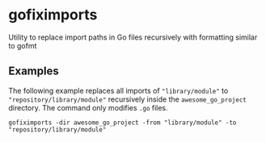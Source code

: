 # gofiximports
Utility to replace import paths in Go files recursively with formatting similar to gofmt

## Examples

The following example replaces all imports of `"library/module"` to `"repository/library/module"`
recursively inside the `awesome_go_project` directory. The command only modifies `.go` files.

```
gofiximports -dir awesome_go_project -from "library/module" -to "repository/library/module"
```
